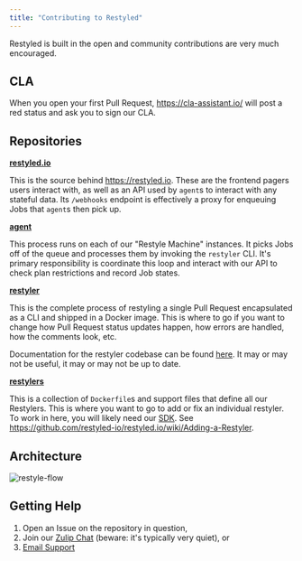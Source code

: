 ```yaml
---
title: "Contributing to Restyled"
---
```


Restyled is built in the open and community contributions are very much
encouraged.

## CLA

When you open your first Pull Request, https://cla-assistant.io/ will post a red
status and ask you to sign our CLA.

## Repositories

[**restyled.io**](https://github.com/restyled-io/restyled.io)

This is the source behind https://restyled.io. These are the frontend pagers
users interact with, as well as an API used by `agent`s to interact with any
stateful data. Its `/webhooks` endpoint is effectively a proxy for enqueuing
Jobs that `agent`s then pick up.

[**agent**](https://github.com/restyled-io/agent)

This process runs on each of our "Restyle Machine" instances. It picks Jobs off
of the queue and processes them by invoking the `restyler` CLI. It's primary
responsibility is coordinate this loop and interact with our API to check plan
restrictions and record Job states.

[**restyler**](https://github.com/restyled-io/restyler)

This is the complete process of restyling a single Pull Request encapsulated as
a CLI and shipped in a Docker image. This is where to go if you want to change
how Pull Request status updates happen, how errors are handled, how the comments
look, etc.

Documentation for the restyler codebase can be found
[here](http://docs.restyled.io/restyler/). It may or may not be useful, it may
or may not be up to date.

[**restylers**](https://github.com/restyled-io/restylers)

This is a collection of `Dockerfile`s and support files that define all our
Restylers. This is where you want to go to add or fix an individual restyler. To
work in here, you will likely need our
[SDK](https://github.com/restyled-io/sdk). See
https://github.com/restyled-io/restyled.io/wiki/Adding-a-Restyler.

## Architecture

![restyle-flow](https://github.com/restyled-io/restyled.io/assets/50812/3feb7186-c1f6-448b-b49b-1b80383fa232)

## Getting Help

1. Open an Issue on the repository in question,
1. Join our [Zulip Chat](https://restyled.zulipchat.com) (beware: it's typically
   very quiet), or
1. [Email Support](mailto:support@restyled.io)

[libera]: https://libera.chat/

